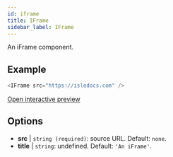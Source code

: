 ```yaml
---
id: iframe 
title: IFrame
sidebar_label: IFrame
---
```


An iFrame component.

## Example

``` js
<IFrame src="https://isledocs.com" />
``` 

[Open interactive preview](https://isle.heinz.cmu.edu/components/iframe/)

## Options

* __src__ | `string (required)`: source URL. Default: `none`.
* __title__ | `string`: undefined. Default: `'An iFrame'`.
